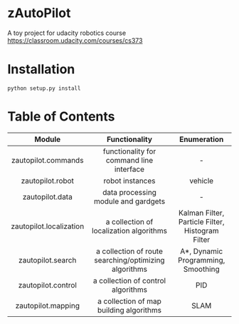 # zAutoPilot
A toy project for udacity robotics course https://classroom.udacity.com/courses/cs373

# Installation
`python setup.py install`

# Table of Contents
Module|Functionality|Enumeration
:--:|:--:|:--:
zautopilot.commands|functionality for command line interface|-
zautopilot.robot|robot instances|vehicle
zautopilot.data|data processing module and gardgets|-
zautopilot.localization|a collection of localization algorithms|Kalman Filter, Particle Filter, Histogram Filter
zautopilot.search|a collection of route searching/optimizing algorithms|A*, Dynamic Programming, Smoothing
zautopilot.control|a collection of control algorithms|PID
zautopilot.mapping|a collection of map building algorithms|SLAM
